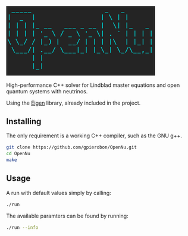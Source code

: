 <img src="banner.png" alt="OpenNu Banner" width="400"/>

High-performance C++ solver for Lindblad master equations and open quantum systems with neutrinos. 

Using the [Eigen](https://gitlab.com/libeigen/eigen) library, already included in the project.

## Installing 

The only requirement is a working C++ compiler, such as the GNU g++.

```bash
git clone https://github.com/gpierobon/OpenNu.git
cd OpenNu
make
```
## Usage

A run with default values simply by calling:
```bash
./run
```
The available paramters can be found by running:
```bash
./run --info
```

